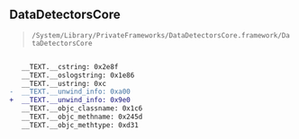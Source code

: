 ## DataDetectorsCore

> `/System/Library/PrivateFrameworks/DataDetectorsCore.framework/DataDetectorsCore`

```diff

   __TEXT.__cstring: 0x2e8f
   __TEXT.__oslogstring: 0x1e86
   __TEXT.__ustring: 0xc
-  __TEXT.__unwind_info: 0xa00
+  __TEXT.__unwind_info: 0x9e0
   __TEXT.__objc_classname: 0x1c6
   __TEXT.__objc_methname: 0x245d
   __TEXT.__objc_methtype: 0xd31

```
